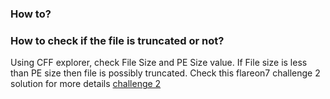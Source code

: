 ### How to?

### How to check if the file is truncated or not?
Using CFF explorer, check File Size and PE Size value. If File size is less than PE size then file is possibly truncated.
Check this flareon7 challenge 2 solution for more details [challenge 2](https://www.fireeye.com/content/dam/fireeye-www/blog/pdfs/flareon7-challenge2-solution.pdf)

